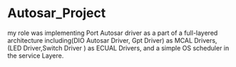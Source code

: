 # Autosar_Project
my role was implementing Port Autosar driver as a part of a full-layered architecture including(DIO Autosar Driver, Gpt Driver) as MCAL Drivers, (LED Driver,Switch Driver ) as ECUAL Drivers, and a simple OS scheduler in the service Layere.
